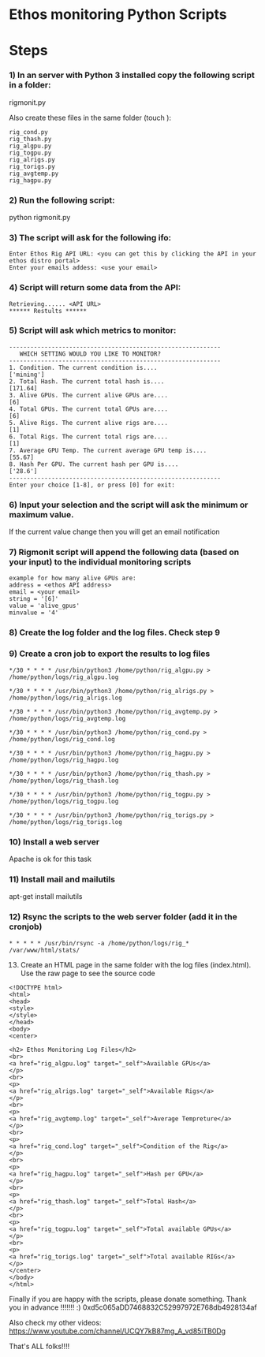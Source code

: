 # Ethos monitoring Python Scripts



# Steps

### 1) In an server with Python 3 installed copy the following script in a folder:
rigmonit.py

Also create these files in the same folder (touch <file name>):
```
rig_cond.py
rig_thash.py
rig_algpu.py
rig_togpu.py
rig_alrigs.py
rig_torigs.py
rig_avgtemp.py
rig_hagpu.py
```

### 2) Run the following script:
python rigmonit.py


### 3) The script will ask for the following ifo:
```
Enter Ethos Rig API URL: <you can get this by clicking the API in your ethos distro portal>
Enter your emails addess: <use your email>
```

### 4) Script will return some data from the API:
```
Retrieving...... <API URL>
****** Restults ******
```

### 5) Script will ask which metrics to monitor:
```
------------------------------------------------------------
   WHICH SETTING WOULD YOU LIKE TO MONITOR?
------------------------------------------------------------
1. Condition. The current condition is....
['mining']
2. Total Hash. The current total hash is....
[171.64]
3. Alive GPUs. The current alive GPUs are....
[6]
4. Total GPUs. The current total GPUs are....
[6]
5. Alive Rigs. The current alive rigs are....
[1]
6. Total Rigs. The current total rigs are....
[1]
7. Average GPU Temp. The current average GPU temp is....
[55.67]
8. Hash Per GPU. The current hash per GPU is....
['28.6']
------------------------------------------------------------
Enter your choice [1-8], or press [0] for exit: 
```


### 6) Input your selection and the script will ask the minimum or maximum value. 
If the current value change then you will get an email notification


### 7) Rigmonit script will append the following data (based on your input) to the individual monitoring scripts
```
example for how many alive GPUs are:
address = <ethos API address>
email = <your email>
string = '[6]'
value = 'alive_gpus'
minvalue = '4'
```


### 8) Create the log folder and the log files. Check step 9 



### 9) Create a cron job to export the results to log files
```
*/30 * * * * /usr/bin/python3 /home/python/rig_algpu.py > /home/python/logs/rig_algpu.log

*/30 * * * * /usr/bin/python3 /home/python/rig_alrigs.py > /home/python/logs/rig_alrigs.log

*/30 * * * * /usr/bin/python3 /home/python/rig_avgtemp.py > /home/python/logs/rig_avgtemp.log

*/30 * * * * /usr/bin/python3 /home/python/rig_cond.py > /home/python/logs/rig_cond.log

*/30 * * * * /usr/bin/python3 /home/python/rig_hagpu.py > /home/python/logs/rig_hagpu.log

*/30 * * * * /usr/bin/python3 /home/python/rig_thash.py > /home/python/logs/rig_thash.log

*/30 * * * * /usr/bin/python3 /home/python/rig_togpu.py > /home/python/logs/rig_togpu.log

*/30 * * * * /usr/bin/python3 /home/python/rig_torigs.py > /home/python/logs/rig_torigs.log
```


### 10) Install a web server
Apache is ok for this task



### 11) Install mail and mailutils
apt-get install mailutils



### 12) Rsync the scripts to the web server folder (add it in the cronjob)
```
* * * * * /usr/bin/rsync -a /home/python/logs/rig_* /var/www/html/stats/
```


13) Create an HTML page in the same folder with the log files (index.html). Use the raw page to see the source code
```
<!DOCTYPE html>
<html>
<head>
<style>
</style>
</head>
<body>
<center>

<h2> Ethos Monitoring Log Files</h2>
<br>
<a href="rig_algpu.log" target="_self">Available GPUs</a> 
</p>
<br>
<p>
<a href="rig_alrigs.log" target="_self">Available Rigs</a>
</p>
<br>
<p>
<a href="rig_avgtemp.log" target="_self">Average Tempreture</a>
</p>
<br>
<p>
<a href="rig_cond.log" target="_self">Condition of the Rig</a>
</p>
<br>
<p>
<a href="rig_hagpu.log" target="_self">Hash per GPU</a>
</p>
<br>
<p>
<a href="rig_thash.log" target="_self">Total Hash</a>
</p>
<br>
<p>
<a href="rig_togpu.log" target="_self">Total available GPUs</a>
</p>
<br>
<p>
<a href="rig_torigs.log" target="_self">Total available RIGs</a>
</p>
</center>
</body>
</html>
```



Finally if you are happy with the scripts, please donate something. Thank you in advance !!!!!!! :) 
0xd5c065aDD7468832C52997972E768db4928134af

Also check my other videos: https://www.youtube.com/channel/UCQY7kB87mg_A_vd85iTB0Dg


That's ALL folks!!!!
